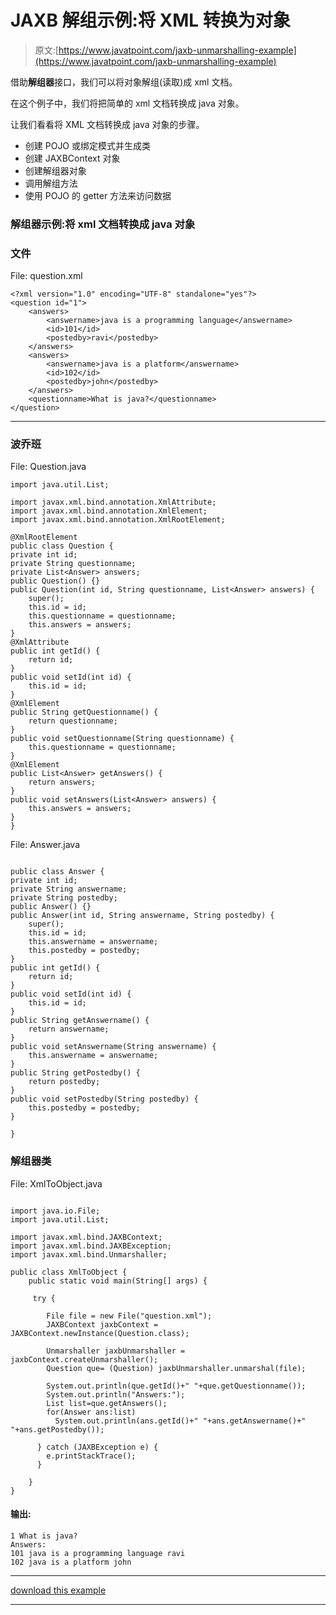 # JAXB 解组示例:将 XML 转换为对象

> 原文:[https://www.javatpoint.com/jaxb-unmarshalling-example](https://www.javatpoint.com/jaxb-unmarshalling-example)

借助**解组器**接口，我们可以将对象解组(读取)成 xml 文档。

在这个例子中，我们将把简单的 xml 文档转换成 java 对象。

让我们看看将 XML 文档转换成 java 对象的步骤。

*   创建 POJO 或绑定模式并生成类
*   创建 JAXBContext 对象
*   创建解组器对象
*   调用解组方法
*   使用 POJO 的 getter 方法来访问数据

### 解组器示例:将 xml 文档转换成 java 对象

### 文件

File: question.xml

```
<?xml version="1.0" encoding="UTF-8" standalone="yes"?>
<question id="1">
    <answers>
        <answername>java is a programming language</answername>
        <id>101</id>
        <postedby>ravi</postedby>
    </answers>
    <answers>
        <answername>java is a platform</answername>
        <id>102</id>
        <postedby>john</postedby>
    </answers>
    <questionname>What is java?</questionname>
</question>

```

* * *

### 波乔班

File: Question.java

```
import java.util.List;

import javax.xml.bind.annotation.XmlAttribute;
import javax.xml.bind.annotation.XmlElement;
import javax.xml.bind.annotation.XmlRootElement;

@XmlRootElement
public class Question {
private int id;
private String questionname;
private List<Answer> answers;
public Question() {}
public Question(int id, String questionname, List<Answer> answers) {
	super();
	this.id = id;
	this.questionname = questionname;
	this.answers = answers;
}
@XmlAttribute
public int getId() {
	return id;
}
public void setId(int id) {
	this.id = id;
}
@XmlElement
public String getQuestionname() {
	return questionname;
}
public void setQuestionname(String questionname) {
	this.questionname = questionname;
}
@XmlElement
public List<Answer> getAnswers() {
	return answers;
}
public void setAnswers(List<Answer> answers) {
	this.answers = answers;
}
}

```

File: Answer.java

```

public class Answer {
private int id;
private String answername;
private String postedby;
public Answer() {}
public Answer(int id, String answername, String postedby) {
	super();
	this.id = id;
	this.answername = answername;
	this.postedby = postedby;
}
public int getId() {
	return id;
}
public void setId(int id) {
	this.id = id;
}
public String getAnswername() {
	return answername;
}
public void setAnswername(String answername) {
	this.answername = answername;
}
public String getPostedby() {
	return postedby;
}
public void setPostedby(String postedby) {
	this.postedby = postedby;
}

}

```

### 解组器类

File: XmlToObject.java

```

import java.io.File;
import java.util.List;

import javax.xml.bind.JAXBContext;
import javax.xml.bind.JAXBException;
import javax.xml.bind.Unmarshaller;

public class XmlToObject {
	public static void main(String[] args) {

	 try {

		File file = new File("question.xml");
		JAXBContext jaxbContext = JAXBContext.newInstance(Question.class);

		Unmarshaller jaxbUnmarshaller = jaxbContext.createUnmarshaller();
		Question que= (Question) jaxbUnmarshaller.unmarshal(file);

		System.out.println(que.getId()+" "+que.getQuestionname());
		System.out.println("Answers:");
		List list=que.getAnswers();
		for(Answer ans:list)
		  System.out.println(ans.getId()+" "+ans.getAnswername()+"  "+ans.getPostedby());

	  } catch (JAXBException e) {
		e.printStackTrace();
	  }

	}
} 
```

#### 输出:

```
1 What is java?
Answers:
101 java is a programming language ravi
102 java is a platform john

```

* * *

[download this example](src/jaxb/jaxbmarshal3.zip)

* * *